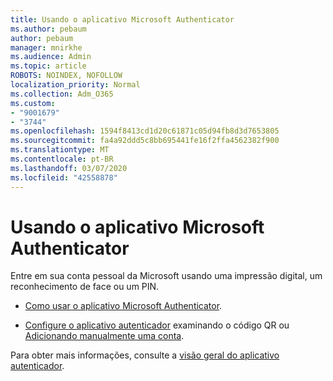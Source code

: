 ```yaml
---
title: Usando o aplicativo Microsoft Authenticator
ms.author: pebaum
author: pebaum
manager: mnirkhe
ms.audience: Admin
ms.topic: article
ROBOTS: NOINDEX, NOFOLLOW
localization_priority: Normal
ms.collection: Adm_O365
ms.custom:
- "9001679"
- "3744"
ms.openlocfilehash: 1594f8413cd1d20c61871c05d94fb8d3d7653805
ms.sourcegitcommit: fa4a92ddd5c8bb695441fe16f2ffa4562382f900
ms.translationtype: MT
ms.contentlocale: pt-BR
ms.lasthandoff: 03/07/2020
ms.locfileid: "42558878"
---
```

# <a name="using-the-microsoft-authenticator-app"></a>Usando o aplicativo Microsoft Authenticator

Entre em sua conta pessoal da Microsoft usando uma impressão digital, um reconhecimento de face ou um PIN.

- [Como usar o aplicativo Microsoft Authenticator](https://support.microsoft.com/help/4026727/microsoft-account-how-to-use-the-microsoft-authenticator-app). 

- [Configure o aplicativo autenticador](https://docs.microsoft.com/azure/active-directory/user-help/security-info-setup-auth-app) examinando o código QR ou [Adicionando manualmente uma conta](https://docs.microsoft.com/azure/active-directory/user-help/user-help-auth-app-add-account-manual).  

Para obter mais informações, consulte a [visão geral do aplicativo autenticador](https://docs.microsoft.com/azure/active-directory/user-help/user-help-auth-app-overview).

